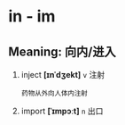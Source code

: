 # in - im

## Meaning: 向内/进入

1. inject **[ɪnˈdʒekt]** `v` 注射

   ```
   药物从外向人体内注射
   ```

2. import **[ˈɪmpɔːt]** `n` 出口
